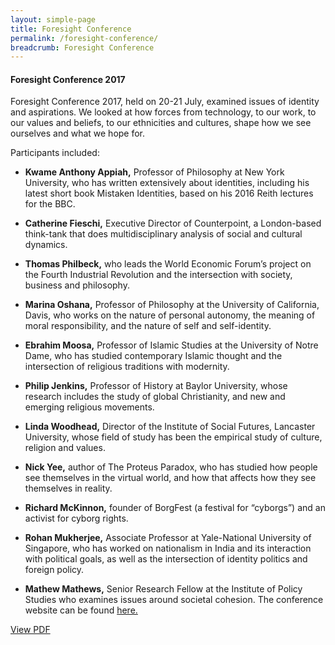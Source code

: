 ```yaml
---
layout: simple-page
title: Foresight Conference
permalink: /foresight-conference/
breadcrumb: Foresight Conference
---
```


#### **Foresight Conference 2017**

Foresight Conference 2017, held on 20-21 July, examined issues of identity and aspirations. We looked at how forces from technology, to our work, to our values and beliefs, to our ethnicities and cultures, shape how we see ourselves and what we hope for.

Participants included: 

* **Kwame Anthony Appiah,** Professor of Philosophy at New York University, who has written extensively about identities, including his latest short book Mistaken Identities, based on his 2016 Reith lectures for the BBC.

* **Catherine Fieschi,** Executive Director of Counterpoint, a London-based think-tank that does multidisciplinary analysis of social and cultural dynamics.  

* **Thomas Philbeck,** who leads the World Economic Forum’s project on the Fourth Industrial Revolution and the intersection with society, business and philosophy.  

* **Marina Oshana,** Professor of Philosophy at the University of California, Davis, who works on the nature of personal autonomy, the meaning of moral responsibility, and the nature of self and self-identity.  

* **Ebrahim Moosa,** Professor of Islamic Studies at the University of Notre Dame, who has studied contemporary Islamic thought and the intersection of religious traditions with modernity.  

* **Philip Jenkins,** Professor of History at Baylor University, whose research includes the study of global Christianity, and new and emerging religious movements.  

* **Linda Woodhead,** Director of the Institute of Social Futures, Lancaster University, whose field of study has been the empirical study of culture, religion and values.  

* **Nick Yee,** author of The Proteus Paradox, who has studied how people see themselves in the virtual world, and how that affects how they see themselves in reality.  

* **Richard McKinnon,** founder of BorgFest (a festival for “cyborgs”) and an activist for cyborg rights.  

* **Rohan Mukherjee,** Associate Professor at Yale-National University of Singapore, who has worked on nationalism in India and its interaction with political goals, as well as the intersection of identity politics and foreign policy.  

* **Mathew Mathews,** Senior Research Fellow at the Institute of Policy Studies who examines issues around societal cohesion.
The conference website can be found [here.](https://stratfutures.wixsite.com/foresightconference)

[View PDF](https://github.com/isomerpages/isomerpages-csf/raw/master/files/media-centre/csf-foresight-conference-2017-report.pdf)

